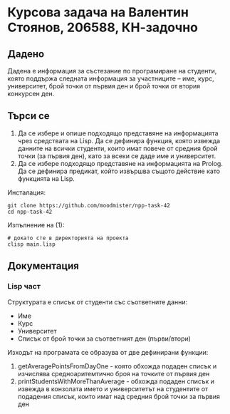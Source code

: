 
# Курсова задача на Валентин Стоянов, 206588, КН-задочно

## Дадено
Дадена е информация за състезание по програмиране на студенти, която поддържа следната информация за участниците – име, курс, университет, брой точки от първия ден и брой точки от втория конкурсен ден.

## Търси се
1) Да се избере и опише подходящо представяне на информацията чрез средствата на Lisp. Да се дефинира функция, която извежда данните на всички студенти, които имат повече от средния брой точки (за първия ден), като за всеки се даде име и университет.
2) Да се избере подходящо представяне на информацията на Prolog. Да се дефинира предикат, който извършва същото действие като функцията на Lisp.

Инсталация:
```
git clone https://github.com/moodmister/npp-task-42
cd npp-task-42
```

Изпълнение на (1):
```
# докато сте в директорията на проекта
clisp main.lisp
```

## Документация

### Lisp част
Структурата е списък от студенти със съответните данни:
- Име
- Курс
- Университет
- Списък от брой точки за съответният ден (първи/втори)

Изходът на програмата се образува от две дефинирани функции:
1) getAveragePointsFromDayOne - която обхожда подаден списък и изчислява средноаритемтично броя на точките от първия ден
2) printStudentsWithMoreThanAverage - обхожда подаден списък и извежда в конзолата името и университетът на студентите от подадения списък, които имат над средния брой точки за първия ден